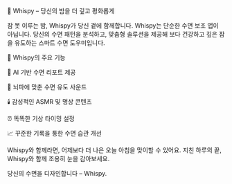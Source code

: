 🌙 Whispy – 당신의 밤을 더 깊고 평화롭게

잠 못 이루는 밤, Whispy가 당신 곁에 함께합니다.
Whispy는 단순한 수면 보조 앱이 아닙니다.
당신의 수면 패턴을 분석하고, 맞춤형 솔루션을 제공해
보다 건강하고 깊은 잠을 유도하는 스마트 수면 도우미입니다.

🛌 Whispy의 주요 기능

🧠 AI 기반 수면 리포트 제공

🎵 뇌파에 맞춘 수면 유도 사운드

🕯️ 감성적인 ASMR 및 명상 콘텐츠

⏰ 똑똑한 기상 타이밍 설정

📈 꾸준한 기록을 통한 수면 습관 개선

Whispy와 함께라면,
어제보다 더 나은 오늘 아침을 맞이할 수 있어요.
지친 하루의 끝, Whispy와 함께 조용히 눈을 감아보세요.

당신의 수면을 디자인합니다 – Whispy.
